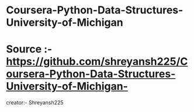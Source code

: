 # Coursera-Python-Data-Structures-University-of-Michigan 
# Source :- https://github.com/shreyansh225/Coursera-Python-Data-Structures-University-of-Michigan-
creator:- Shreyansh225